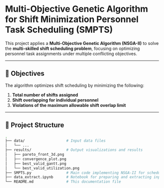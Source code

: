 # Multi-Objective Genetic Algorithm for Shift Minimization Personnel Task Scheduling (SMPTS)

This project applies a **Multi-Objective Genetic Algorithm (NSGA-II)** to solve the **multi-skilled shift scheduling problem**, focusing on optimizing personnel task assignments under multiple conflicting objectives.

---

## 📌 Objectives

The algorithm optimizes shift scheduling by minimizing the following:

1. **Total number of shifts assigned**
2. **Shift overlapping for individual personnel**
3. **Violations of the maximum allowable shift overlap limit**

---

## 📁 Project Structure

```bash
.
├── data/                   # Input data files
│   └── ...                 
├── results/                # Output visualizations and results
│   ├── pareto_front_3d.png
│   ├── convergence_plot.png
│   ├── best_valid_gantt.png
│   └── best_valid_utilization.png
├── SMPTS.py                # Main code implementing NSGA-II for scheduling
├── data_extract.ipynb      # Notebook for preparing and extracting input data
└── README.md               # This documentation file